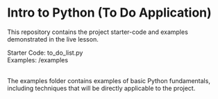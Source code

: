 # Intro to Python (To Do Application)

This repository contains the project starter-code and examples demonstrated in the live lesson.
<br />

Starter Code: to_do_list.py
<br />
Examples: /examples

<br />
The examples folder contains examples of basic Python fundamentals, including techniques that will be directly applicable to the project.

